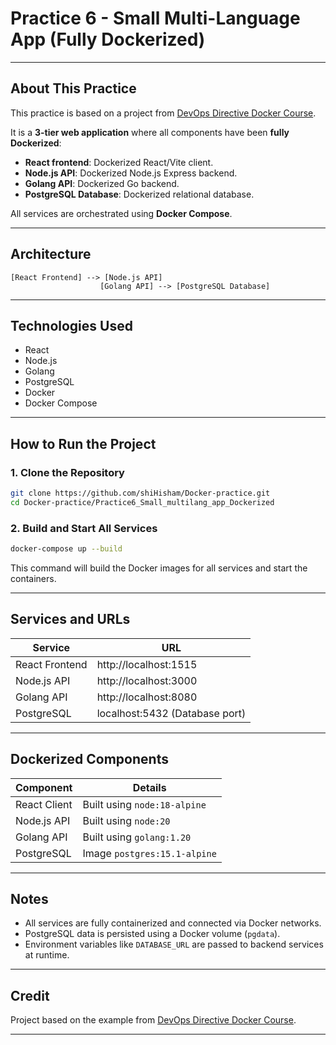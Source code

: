 # Practice 6 - Small Multi-Language App (Fully Dockerized)

---

## About This Practice

This practice is based on a project from [DevOps Directive Docker Course](https://github.com/sidpalas/devops-directive-docker-course/tree/main/05-example-web-application).

It is a **3-tier web application** where all components have been **fully Dockerized**:

- **React frontend**: Dockerized React/Vite client.
- **Node.js API**: Dockerized Node.js Express backend.
- **Golang API**: Dockerized Go backend.
- **PostgreSQL Database**: Dockerized relational database.

All services are orchestrated using **Docker Compose**.

---

## Architecture

```
[React Frontend] --> [Node.js API]
                    [Golang API] --> [PostgreSQL Database]
```

---

## Technologies Used

- React
- Node.js
- Golang
- PostgreSQL
- Docker
- Docker Compose

---

## How to Run the Project

### 1. Clone the Repository

```bash
git clone https://github.com/shiHisham/Docker-practice.git
cd Docker-practice/Practice6_Small_multilang_app_Dockerized
```

### 2. Build and Start All Services

```bash
docker-compose up --build
```

This command will build the Docker images for all services and start the containers.

---

## Services and URLs

| Service         | URL                         |
|-----------------|------------------------------|
| React Frontend  | http://localhost:1515         |
| Node.js API     | http://localhost:3000         |
| Golang API      | http://localhost:8080         |
| PostgreSQL      | localhost:5432 (Database port) |

---

## Dockerized Components

| Component       | Details                      |
|-----------------|-------------------------------|
| React Client    | Built using `node:18-alpine`   |
| Node.js API     | Built using `node:20`          |
| Golang API      | Built using `golang:1.20`      |
| PostgreSQL      | Image `postgres:15.1-alpine`   |

---

## Notes

- All services are fully containerized and connected via Docker networks.
- PostgreSQL data is persisted using a Docker volume (`pgdata`).
- Environment variables like `DATABASE_URL` are passed to backend services at runtime.

---

## Credit

Project based on the example from [DevOps Directive Docker Course](https://github.com/sidpalas/devops-directive-docker-course/tree/main/05-example-web-application).

---